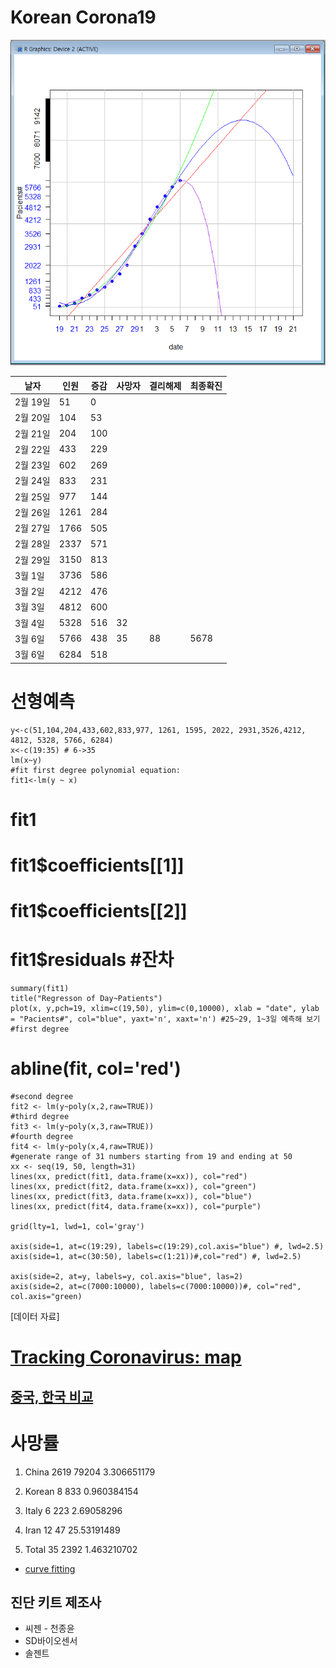 # Korean Corona19
![선형예측](./c0306.PNG)

|날자|인원|증감|사망자|결리해제|최종확진|
|---|---|---|---|---|---|
|2월 19일 | 51| 0 | | | |
|2월 20일 | 104| 53 | | | |
|2월 21일 | 204| 100 | | | |
|2월 22일 | 433| 229 | | | |
|2월 23일 | 602| 269 | | | |
|2월 24일 | 833| 231 | | | |
|2월 25일 | 977| 144 | | | |
|2월 26일 | 1261| 284 | | | |
|2월 27일 | 1766| 505 | | | |
|2월 28일 | 2337 | 571 | | | |
|2월 29일 | 3150 | 813 | | | |
|3월 1일 | 3736 | 586 | | | |
|3월 2일 | 4212 | 476 | | | |
|3월 3일 | 4812 | 600 | | | |
|3월 4일 | 5328 | 516 | 32 | | |
|3월 6일 | 5766 | 438 | 35 | 88 | 5678 |
|3월 6일 | 6284 | 518 |

# 선형예측  


    y<-c(51,104,204,433,602,833,977, 1261, 1595, 2022, 2931,3526,4212, 4812, 5328, 5766, 6284)
    x<-c(19:35) # 6->35
    lm(x~y)
    #fit first degree polynomial equation:
    fit1<-lm(y ~ x)
#    fit1
#    fit1$coefficients[[1]]
#    fit1$coefficients[[2]]
#    fit1$residuals #잔차
    summary(fit1)
    title("Regresson of Day~Patients")
    plot(x, y,pch=19, xlim=c(19,50), ylim=c(0,10000), xlab = "date", ylab = "Pacients#", col="blue", yaxt='n', xaxt='n') #25~29, 1~3일 예측해 보기
    #first degree
#    abline(fit, col='red')
    #second degree
    fit2 <- lm(y~poly(x,2,raw=TRUE))
    #third degree
    fit3 <- lm(y~poly(x,3,raw=TRUE))
    #fourth degree
    fit4 <- lm(y~poly(x,4,raw=TRUE))
    #generate range of 31 numbers starting from 19 and ending at 50
    xx <- seq(19, 50, length=31)
    lines(xx, predict(fit1, data.frame(x=xx)), col="red")
    lines(xx, predict(fit2, data.frame(x=xx)), col="green")
    lines(xx, predict(fit3, data.frame(x=xx)), col="blue")
    lines(xx, predict(fit4, data.frame(x=xx)), col="purple")

    grid(lty=1, lwd=1, col='gray')

    axis(side=1, at=c(19:29), labels=c(19:29),col.axis="blue") #, lwd=2.5)
    axis(side=1, at=c(30:50), labels=c(1:21))#,col="red") #, lwd=2.5)

    axis(side=2, at=y, labels=y, col.axis="blue", las=2)
    axis(side=2, at=c(7000:10000), labels=c(7000:10000))#, col="red", col.axis="green)


[데이터 자료]

# [Tracking Coronavirus: map](https://bnonews.com/index.php/2020/02/the-latest-coronavirus-cases/)

## [중국, 한국 비교](https://www.fmkorea.com/2747110261)

# 사망률

1. China	2619	79204	3.306651179
2. Korean	8	833	0.960384154
3. Italy	6	223	2.69058296
4. Iran		12	47	25.53191489
			
5. Total	35	2392	1.463210702


* [curve fitting](https://davetang.org/muse/2013/05/09/on-curve-fitting/)

## 진단 키트 제조사
* 씨젠 - 천종윤
* SD바이오센서
* 솔젠트
